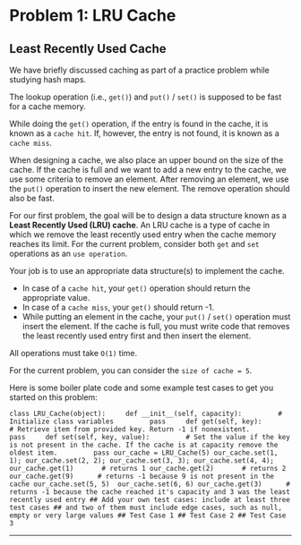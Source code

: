 # Problem 1: LRU Cache

## Least Recently Used Cache

We have briefly discussed caching as part of a practice problem while studying hash maps.

The lookup operation (i.e., `get()`) and `put()` / `set()` is supposed to be fast for a cache memory.

While doing the `get()` operation, if the entry is found in the cache, it is known as a `cache hit`. If, however, the entry is not found, it is known as a `cache miss`.

When designing a cache, we also place an upper bound on the size of the cache. If the cache is full and we want to add a new entry to the cache, we use some criteria to remove an element. After removing an element, we use the `put()` operation to insert the new element. The remove operation should also be fast.

For our first problem, the goal will be to design a data structure known as a **Least Recently Used (LRU) cache**. An LRU cache is a type of cache in which we remove the least recently used entry when the cache memory reaches its limit. For the current problem, consider both `get` and `set` operations as an `use operation`.

Your job is to use an appropriate data structure(s) to implement the cache.

- In case of a `cache hit`, your `get()` operation should return the appropriate value.
- In case of a `cache miss`, your `get()` should return -1.
- While putting an element in the cache, your `put()` / `set()` operation must insert the element. If the cache is full, you must write code that removes the least recently used entry first and then insert the element.

All operations must take `O(1)` time.

For the current problem, you can consider the `size of cache = 5`.

Here is some boiler plate code and some example test cases to get you started on this problem:

`class LRU_Cache(object):     def __init__(self, capacity):         # Initialize class variables         pass     def get(self, key):         # Retrieve item from provided key. Return -1 if nonexistent.         pass     def set(self, key, value):         # Set the value if the key is not present in the cache. If the cache is at capacity remove the oldest item.         pass our_cache = LRU_Cache(5) our_cache.set(1, 1); our_cache.set(2, 2); our_cache.set(3, 3); our_cache.set(4, 4);  our_cache.get(1)       # returns 1 our_cache.get(2)       # returns 2 our_cache.get(9)      # returns -1 because 9 is not present in the cache our_cache.set(5, 5)  our_cache.set(6, 6) our_cache.get(3)      # returns -1 because the cache reached it's capacity and 3 was the least recently used entry ## Add your own test cases: include at least three test cases ## and two of them must include edge cases, such as null, empty or very large values ## Test Case 1 ## Test Case 2 ## Test Case 3`

---
